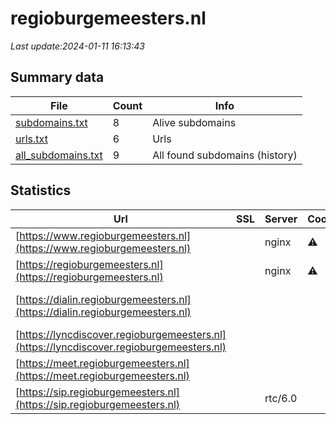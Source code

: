 # regioburgemeesters.nl
*Last update:2024-01-11 16:13:43*
## Summary data
| File       | Count | Info |
|------------|-------|------|
|[subdomains.txt](/data/regioburgemeesters/subdomains.txt)|8|Alive subdomains|
|[urls.txt](/data/regioburgemeesters/urls.txt)|6|Urls|
|[all_subdomains.txt](/data/regioburgemeesters/all_subdomains.txt)|9|All found subdomains (history)|
## Statistics
| Url | SSL | Server | Cookie | HSTS | CSP | XFO | XXP | RP | Tech |
|------------|-------|------|------|------|------|------|------|------|------|
|[https://www.regioburgemeesters.nl](https://www.regioburgemeesters.nl)| |nginx|:warning: |:white_check_mark: | | | | |:white_check_mark: |Bootstrap HSTS Nginx...|
|[https://regioburgemeesters.nl](https://regioburgemeesters.nl)| |nginx|:warning: |:white_check_mark: | | | | |:white_check_mark: |Bootstrap HSTS Nginx...|
|[https://dialin.regioburgemeesters.nl](https://dialin.regioburgemeesters.nl)| | | | | | | |:white_check_mark: |HSTS IIS:10.0 Window...|
|[https://lyncdiscover.regioburgemeesters.nl](https://lyncdiscover.regioburgemeesters.nl)| | | | | | | |:white_check_mark: ||
|[https://meet.regioburgemeesters.nl](https://meet.regioburgemeesters.nl)| | | | | | | |:white_check_mark: |HSTS|
|[https://sip.regioburgemeesters.nl](https://sip.regioburgemeesters.nl)| |rtc/6.0| |:white_check_mark: | | | | |:white_check_mark: |HSTS|